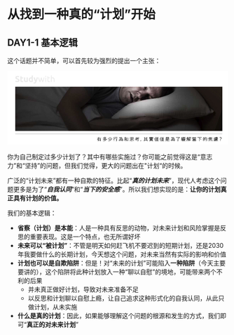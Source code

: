 # 从找到一种真的“计划”开始

## **DAY1-1 基本逻辑**

这个话题并不简单，可以首先较为强烈的提出一个主张：

![](/assets/4.jpg)

你为自己制定过多少计划了？其中有哪些实施过？你可能之前觉得这是“意志力”和“坚持”的问题，但我们觉得，更大的问题出在"计划“的时候。

广泛的“计划未来”都有一种自欺的特征。比起“_**真的计划未来**_”，现代人考虑这个问题更多是为了“_**自我认同**_”和“_**当下的安全感**_”。所以我们想实现的是：**让你的计划真正具有计划的价值。**

我们的基本逻辑：

* **省察（计划）是本能**：人是一种具有反思的动物，对未来计划和风险掌握是反思的重要表现。这是一个特点，也无所谓好坏
* **未来可以“被计划”**：不管是明天如何赶飞机不要迟到的短期计划，还是2030年我要做什么的长期计划，今天想这个问题，对未来当然有实际的影响和价值
* **计划也可以是自欺陷阱**：但是！对“未来的计划”可能陷入**一种陷阱**（今天主要要讲的），这个陷阱将此种计划放入一种“聊以自慰”的境地，可能带来两个不利的后果
  * 并未真正做好计划，导致对未来准备不足
  * 以反思和计划聊以自慰上瘾，让自己追求这种形式化的自我认同，从此只做计划，从未实施
* **什么是真的计划**：因此，如果能够理解这个问题的根源和发生的方式，我们即可“**真正的对未来计划**”



